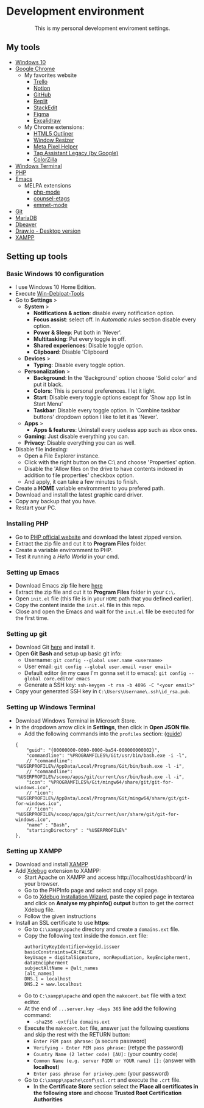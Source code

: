 # Development environment

<p style="text-align: center">This is my personal development enviroment settings.</p>

## My tools 
- [Windows 10](https://www.microsoft.com/pt-br/software-download/windows10)
- [Google Chrome](https://www.google.com/chrome/)
	- My favorites website 
    	- [Trello](https://trello.com/pt-BR)
        - [Notion](https://www.notion.so/)
        - [GitHub](https://github.com/)
        - [Replit](https://replit.com/)
        - [StackEdit](https://stackedit.io/)
        - [Figma](https://www.figma.com/)
        - [Excalidraw](https://excalidraw.com/)
	- My Chrome extensions: 
    	- [HTML5 Outliner](https://chrome.google.com/webstore/detail/html5-outliner/afoibpobokebhgfnknfndkgemglggomo)
        - [Window Resizer](https://chrome.google.com/webstore/detail/window-resizer/kkelicaakdanhinjdeammmilcgefonfh)
        - [Meta Pixel Helper](https://chrome.google.com/webstore/detail/meta-pixel-helper/fdgfkebogiimcoedlicjlajpkdmockpc)
        - [Tag Assistant Legacy (by Google)](https://chrome.google.com/webstore/detail/tag-assistant-legacy-by-g/kejbdjndbnbjgmefkgdddjlbokphdefk?hl=pt-br)
        - [ColorZilla](https://chrome.google.com/webstore/detail/colorzilla/bhlhnicpbhignbdhedgjhgdocnmhomnp?gclid=EAIaIQobChMIxLmy96jt-wIVI0FIAB33mwoDEAAYASAAEgJrqPD_BwE)
- [Windows Terminal](https://apps.microsoft.com/store/detail/windows-terminal/9N0DX20HK701)
- [PHP](https://www.php.net/downloads)
- [Emacs](https://www.gnu.org/software/emacs/)
	- MELPA extensions
    	- [php-mode](https://github.com/emacs-php/php-mode)
        - [counsel-etags](https://github.com/redguardtoo/counsel-etags#install)
        - [emmet-mode](https://github.com/smihica/emmet-mode)
- [Git](https://git-scm.com/)
- [MariaDB](https://mariadb.org/download/?t=mariadb&p=mariadb&r=10.11.2&os=windows&cpu=x86_64&pkg=msi&m=fder)
- [Dbeaver](https://dbeaver.io/download/)
- [Draw.io - Desktop version](https://www.diagrams.net/)
- [XAMPP](https://www.apachefriends.org/download.html)

## Setting up tools 
### Basic Windows 10 configuration
- I use Windows 10 Home Edition.
- Execute [Win-Debloat-Tools](https://github.com/LeDragoX/Win-Debloat-Tools)
- Go to **Settings** >
	- **System** >
		- **Notifications & action**: disable every notification option.
    	- **Focus assist**: select off. In <em>Automatic rules</em> section disable every option.
	    - **Power & Sleep**: Put both in 'Never'.
	    - **Multitasking**: Put every toggle in off. 
	    - **Shared experiences**: Disable toggle option.
    	- **Clipboard**: Disable 'Clipboard 
	- **Devices** > 
    	- **Typing**: Disable every toggle option.
	- **Personalization** >
    	- **Background**: In the 'Background' option choose 'Solid color' and put it black.
        - **Colors**: This is personal preferences. I let it light.
        - **Start**: Disable every toggle options except for 'Show app list in Start Menu'
        - **Taskbar**: Disable every toggle option. In 'Combine taskbar buttons' dropdown option I like to let it as 'Never'.
	- **Apps** >
    	- **Apps & features**: Uninstall every useless app such as xbox ones.
	- **Gaming**: Just disable everything you can.
    - **Privacy**: Disable everything you can as well.
- Disable file indexing:
	- Open a File Explorer instance.
    - Click with the right button on the C:\ and choose 'Properties' option.
    - Disable the 'Allow files on the drive to have contents indexed in addition to file properties' checkbox option.
    - And apply, it can take a few minutes to finish.
- Create a **HOME** variable enviromment to you prefered path.
- Download and install the latest graphic card driver.
- Copy any backup that you have.
- Restart your PC.

### Installing PHP
- Go to [PHP official website](https://www.php.net/) and download the latest zipped version.
- Extract the zip file and cut it to **Program Files** folder.
- Create a variable enviromment to PHP.
- Test it running a <em>Hello World</em> in your cmd.

### Setting up Emacs 
- Download Emacs zip file here [here](http://ftp.gnu.org/gnu/emacs/windows/)
- Extract the zip file and cut it to **Program Files** folder in your `C:\`.
- Open `init.el` file (this file is in your `HOME` path that you defined earlier).
- Copy the content inside the `init.el` file in this repo.
- Close and open the Emacs and wait for the `init.el` file be executed for the first time.

### Setting up git
- Download Git [here](https://git-scm.com/) and install it.
- Open **Git Bash** and setup up basic git info: 
	- Username: `git config --global user.name <username>`
    - User email: `git config --global user.email <user email>`
    - Default editor (in my case I'm gonna set it to emacs): `git config --global core.editor emacs`
    - Generate a SSH key: `ssh-keygen -t rsa -b 4096 -C "<your email>"`
- Copy your generated SSH key in `C:\Users\Username\.ssh\id_rsa.pub`.

### Setting up Windows Terminal
- Download Windows Terminal in Microsoft Store.
- In the dropdown arrow click in **Settings**, then click in **Open JSON file**.
	- Add the following commands into the `profiles` section: ([guide](https://stackoverflow.com/questions/56839307/adding-git-bash-to-the-new-windows-terminal))
    ```
    {
    	"guid": "{00000000-0000-0000-ba54-000000000002}",
	    "commandline": "%PROGRAMFILES%/Git/usr/bin/bash.exe -i -l",
    	// "commandline": "%USERPROFILE%/AppData/Local/Programs/Git/bin/bash.exe -l -i",
	    // "commandline": "%USERPROFILE%/scoop/apps/git/current/usr/bin/bash.exe -l -i",
    	"icon": "%PROGRAMFILES%/Git/mingw64/share/git/git-for-windows.ico",
	    // "icon": "%USERPROFILE%/AppData/Local/Programs/Git/mingw64/share/git/git-for-windows.ico",
    	// "icon": "%USERPROFILE%/scoop/apps/git/current/usr/share/git/git-for-windows.ico",
	    "name" : "Bash",
    	"startingDirectory" : "%USERPROFILE%"
	},
    ```

### Setting up XAMPP
- Download and install [XAMPP](https://www.apachefriends.org/download.html)
- Add [Xdebug](https://xdebug.org/) extension to XAMPP:
  - Start Apache on XAMPP and access http://localhost/dashboard/ in your browser.
  - Go to the PHPInfo page and select and copy all page.
  - Go to [Xdebug Installation Wizard](https://xdebug.org/wizard), paste the copied page in textarea and click on **Analyse my phpinfo() output** button to get the correct Xdebug file.
  - Follow the given instructions
- Install an SSL certificate to use **https**:
  - Go to `C:\xampp\apache` directory and create a `domains.ext` file.
  - Copy the following text inside the `domain.ext` file:
	```
	authorityKeyIdentifier=keyid,issuer  
	basicConstraints=CA:FALSE  
	keyUsage = digitalSignature, nonRepudiation, keyEncipherment, dataEncipherment  
	subjectAltName = @alt_names  
	[alt_names]  
	DNS.1 = localhost  
	DNS.2 = www.localhost
	```
  - Go to `C:\xampp\apache` and open the `makecert.bat` file with a text editor.
  - At the end of `...server.key -days 365` line add the following command:
    - `-sha256 -extfile domains.ext`  
  - Execute the `makecert.bat` file, answer just the following questions and skip the rest with the RETURN button:
    - `Enter PEM pass phrase:` (a secure password)
    - `Verifying - Enter PEM pass phrase:` (retype the password)
    - `Country Name (2 letter code) [AU]:` (your country code)
    - `Common Name (e.g. server FQDN or YOUR name) []:` (answer with **localhost**)
    - `Enter pass phrase for privkey.pem:` (your password)
  - Go to `C:\xampp\apache\conf\ssl.crt` and execute the `.crt` file.
    - In the **Certificate Store** section select the **Place all certificates in the following store** and choose **Trusted Root Certification Authorities**



